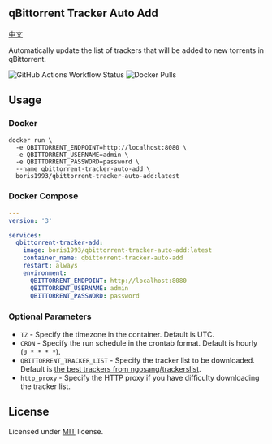 qBittorrent Tracker Auto Add
--
[中文](README_zh.md)

Automatically update the list of trackers that will be added to new torrents in qBittorrent.

![GitHub Actions Workflow Status](https://img.shields.io/github/actions/workflow/status/boris1993/qbittorrent-tracker-auto-add/build.yml)
![Docker Pulls](https://img.shields.io/docker/pulls/boris1993/qbittorrent-tracker-auto-add)

## Usage
### Docker
```shell
docker run \
  -e QBITTORRENT_ENDPOINT=http://localhost:8080 \
  -e QBITTORRENT_USERNAME=admin \
  -e QBITTORRENT_PASSWORD=password \
  --name qbittorrent-tracker-auto-add \
  boris1993/qbittorrent-tracker-auto-add:latest
```

### Docker Compose
```yaml
---
version: '3'

services:
  qbittorrent-tracker-add:
    image: boris1993/qbittorrent-tracker-auto-add:latest
    container_name: qbittorrent-tracker-auto-add
    restart: always
    environment:
      QBITTORRENT_ENDPOINT: http://localhost:8080
      QBITTORRENT_USERNAME: admin
      QBITTORRENT_PASSWORD: password
```

### Optional Parameters

- `TZ` - Specify the timezone in the container. Default is UTC.
- `CRON` - Specify the run schedule in the crontab format. Default is hourly (`0 * * * *`). 
- `QBITTORRENT_TRACKER_LIST` - Specify the tracker list to be downloaded. Default is [the best trackers from ngosang/trackerslist](https://raw.githubusercontent.com/ngosang/trackerslist/master/trackers_best.txt).
- `http_proxy` - Specify the HTTP proxy if you have difficulty downloading the tracker list.


## License
Licensed under [MIT](LICENSE) license.
